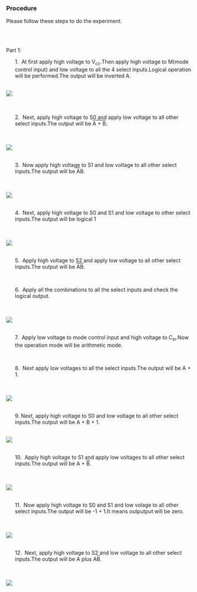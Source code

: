 ### Procedure
  <div class="content" id="experiment-article-section-5-content">                            
                            <p><p>Please follow these steps to do the experiment.</p>
                            <br />
                            <br />
                            
 <p style="font-weight:500px;">Part 1:</p>
                         
<ul style="list-style:none">
 
 <li class="expt1"> 1.&nbsp; At first apply high voltage to V<sub>cc</sub>.Then apply high voltage to M(mode control input) and low voltage to all the 4 select inputs.Logical operation will be performed.The output will be inverted A.<br/>
   
 </ul>    
    <br />
    </li>                      
  <img src="images/alu1.png" />
  <br />
  <br />
                              
                               
 <br />                    
         <ul style="list-style:none">
 
 <li class="expt1"> 2.&nbsp;  Next, apply high voltage to S0 and apply low voltage to all other select inputs.The output will be <span style="text-decoration:overline;">A + B</span>. <br/>
    
</ul>    
    <br />
    </li>                      
  
 <br />
                               <img src="images/alu2.png" />
                              
  <br />
                               <br />
                                                       
 <ul style="list-style:none">
 
 <li class="expt1"> 3.&nbsp;  Now apply high voltage to S1 and low voltage to all other select inputs.The output will be <span style="text-decoration:overline;">A</span>B.<br/>
    
</ul>    
    <br />
    </li>                      
   
 <br />
                                <img src="images/alu3.png" />
                                <br />
                                <br />
                             
 <ul style="list-style:none">
 
 <li class="expt1"> 4.&nbsp;  Next, apply high voltage to S0 and S1 and low voltage to other select inputs.The output will be logical 1 <br/>
    
 </ul>    
    <br />
    </li>                      
   
 <br />
                               <img src="images/alu4.png" />
                                <br />
                                <br />
                               
                                 
   <ul style="list-style:none">
    <li class="expt1"> 5.&nbsp;  Apply high voltage to S2 and apply low voltage to all other select inputs.The output will be <span style="text-decoration:overline;">AB</span>.  <br/>
    
 </ul>    
    <br />
    </li>                      
           

<ul style="list-style:none">
    <li class="expt1"> 6.&nbsp;  Apply all the combinations to all the select inputs and check the logical output.  <br/>
    
 </ul>    
    <br />
    </li>                      		                        <br />
                             <img src="images/alu5.png" />
                               
<br />
                                <br />
								
<ul style="list-style:none">
    <li class="expt1"> 7.&nbsp;  Apply low voltage to mode control input and high voltage to C<sub>in</sub>.Now the operation mode will be arithmetic mode. <br/>
    
</ul>    
    <br />
    </li>
	
	
<ul style="list-style:none">     
	
  <li class="expt1"> 8.&nbsp;  Next apply low voltages to all the select inputs.The output will be A + 1. <br/>
    
</ul>    
    <br />
    </li>                   
   
 <br />
                             <img src="images/alu6.png" />
							 <br />
                              <br />
								
                                

 <ul style="list-style:none">
 
<li class="expt1"> 9.&nbsp;Next, apply high voltage to S0 and low voltage to all other select inputs.The output will be A + B + 1.<br/>
   
 </ul>    
    <br />
    </li>                      
  <img src="images/alu7.png" />
                                <br />
								<br />
                               
 <ul style="list-style:none">
 
<li class="expt1"> 10.&nbsp;  Apply high voltage to S1 and apply low voltages to all other select inputs.The output will be A + <span style="text-decoration:overline;">B</span>.<br/>
    
</ul>    
    <br />
    </li>                      
  
<br />
                               <img src="images/alu8.png" />
                                <br />
                                <br />
                               
                                                       
 <ul style="list-style:none">
 
 <li class="expt1"> 11.&nbsp;  Now apply high voltage to S0 and S1 and low volage to all other select inputs.The output will be -1 + 1.It means outputput will be zero.<br/>
    
</ul>    
    <br />
    </li>                      
   
 <br />
                                <img src="images/alu9.png" />
                                <br />
                                <br />
                             
<ul style="list-style:none">
 
 <li class="expt1"> 12.&nbsp;  Next, apply high voltage to S2 and low voltage to all other select inputs.The output will be A plus A<span style="text-decoration:overline;">B</span>. <br/>
    
</ul>    
    <br />
    </li>                      
   
<br />
                               <img src="images/alu10.png" />
                                <br />
                                <br />                            
                        </div>